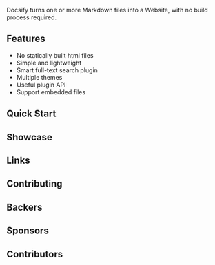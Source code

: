 
Docsify turns one or more Markdown files into a Website, with no build process required.

## Features

- No statically built html files
- Simple and lightweight
- Smart full-text search plugin
- Multiple themes
- Useful plugin API
- Support embedded files

## Quick Start


## Showcase


## Links


## Contributing



## Backers

## Sponsors


## Contributors
